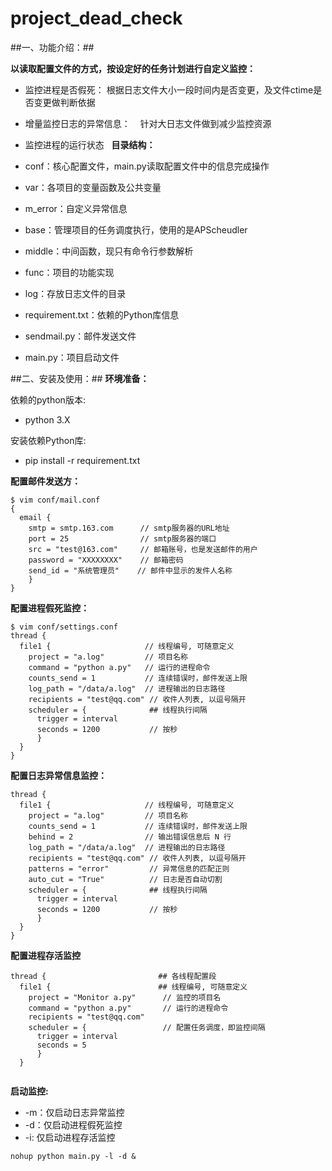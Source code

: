 # project_dead_check
##一、功能介绍：##

**以读取配置文件的方式，按设定好的任务计划进行自定义监控：**
* 监控进程是否假死：
    根据日志文件大小一段时间内是否变更，及文件ctime是否变更做判断依据
    
* 增量监控日志的异常信息：
    针对大日志文件做到减少监控资源

* 监控进程的运行状态
   
**目录结构：**
* conf：核心配置文件，main.py读取配置文件中的信息完成操作
* var：各项目的变量函数及公共变量
* m_error：自定义异常信息
* base：管理项目的任务调度执行，使用的是APScheudler
* middle：中间函数，现只有命令行参数解析
* func：项目的功能实现
* log：存放日志文件的目录
* requirement.txt：依赖的Python库信息
* sendmail.py：邮件发送文件
* main.py：项目启动文件
 
 
##二、安装及使用：##
**环境准备：**

依赖的python版本:
* python 3.X
    
安装依赖Python库:
* pip install -r requirement.txt
    
    
**配置邮件发送方：**
```
$ vim conf/mail.conf
{
  email {
    smtp = smtp.163.com      // smtp服务器的URL地址
    port = 25                // smtp服务器的端口
    src = "test@163.com"     // 邮箱账号，也是发送邮件的用户
    password = "XXXXXXXX"    // 邮箱密码
    send_id = "系统管理员"    // 邮件中显示的发件人名称
    }
}
```

**配置进程假死监控：**
```
$ vim conf/settings.conf
thread {
  file1 {                     // 线程编号, 可随意定义
    project = "a.log"         // 项目名称
    command = "python a.py"   // 运行的进程命令
    counts_send = 1           // 连续错误时，邮件发送上限
    log_path = "/data/a.log"  // 进程输出的日志路径
    recipients = "test@qq.com" // 收件人列表, 以逗号隔开
    scheduler = {              ## 线程执行间隔
      trigger = interval
      seconds = 1200           // 按秒 
      }
  }
}
```

**配置日志异常信息监控：**
```
thread {
  file1 {                     // 线程编号, 可随意定义
    project = "a.log"         // 项目名称
    counts_send = 1           // 连续错误时，邮件发送上限
    behind = 2                // 输出错误信息后 N 行
    log_path = "/data/a.log"  // 进程输出的日志路径
    recipients = "test@qq.com" // 收件人列表, 以逗号隔开
    patterns = "error"         // 异常信息的匹配正则
    auto_cut = "True"          // 日志是否自动切割
    scheduler = {              ## 线程执行间隔
      trigger = interval
      seconds = 1200           // 按秒 
      }
  }
}
```

**配置进程存活监控**
```
thread {                         ## 各线程配置段
  file1 {                        ## 线程编号, 可随意定义
    project = "Monitor a.py"      // 监控的项目名
    command = "python a.py"       // 运行的进程命令
    recipients = "test@qq.com"
    scheduler = {                 // 配置任务调度，即监控间隔
      trigger = interval
      seconds = 5
      }
  }


```
**启动监控:**
* -m：仅启动日志异常监控
* -d：仅启动进程假死监控
* -i: 仅启动进程存活监控
```
nohup python main.py -l -d &
```
